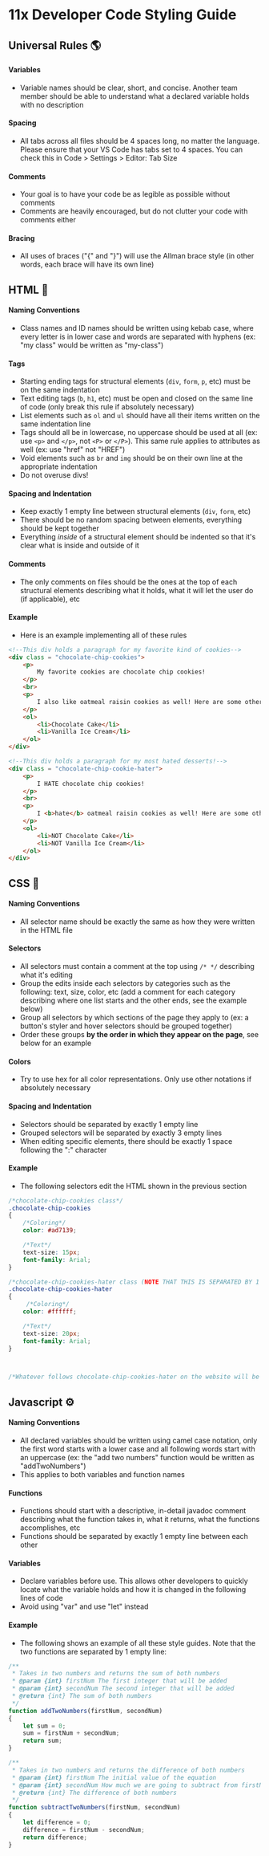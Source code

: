 # 11x Developer Code Styling Guide 

## Universal Rules 🌎

#### Variables
- Variable names should be clear, short, and concise. Another team member should be able to understand what a declared variable holds with no description 

#### Spacing
- All tabs across all files should be 4 spaces long, no matter the language. Please ensure that your VS Code has tabs set to 4 spaces. You can check this in Code > Settings > Editor: Tab Size

#### Comments
- Your goal is to have your code be as legible as possible without comments
- Comments are heavily encouraged, but do not clutter your code with comments either 

#### Bracing 
- All uses of braces ("{" and "}") will use the Allman brace style (in other words, each brace will have its own line)

## HTML 🧱

#### Naming Conventions
- Class names and ID names should be written using kebab case, where every letter is in lower case and words are separated with hyphens (ex: "my class" would be written as "my-class")

#### Tags
- Starting ending tags for structural elements (`div`, `form`, `p`, etc) must be on the same indentation
- Text editing tags (`b`, `h1`, etc) must be open and closed on the same line of code (only break this rule if absolutely necessary)
- List elements such as `ol` and `ul` should have all their items written on the same indentation line 
- Tags should all be in lowercase, no uppercase should be used at all (ex: use `<p>` and `</p>`, not `<P>` or `</P>`). This same rule applies to attributes as well (ex: use "href" not "HREF")
- Void elements such as `br` and `img` should be on their own line at the appropriate indentation 
- Do not overuse divs! 

#### Spacing and Indentation
- Keep exactly 1 empty line between structural elements (`div`, `form`, etc)
- There should be no random spacing between elements, everything should be kept together
- Everything *inside* of a structural element should be indented so that it's clear what is inside and outside of it 

#### Comments
- The only comments on files should be the ones at the top of each structural elements describing what it holds, what it will let the user do (if applicable), etc 



#### Example
- Here is an example implementing all of these rules 


```HTML 
<!--This div holds a paragraph for my favorite kind of cookies-->
<div class = "chocolate-chip-cookies">
    <p>
        My favorite cookies are chocolate chip cookies!
    </p>    
    <br>
    <p>
        I also like oatmeal raisin cookies as well! Here are some other desserts I like: 
    </p>
    <ol>
        <li>Chocolate Cake</li>
        <li>Vanilla Ice Cream</li>
    </ol>
</div>

<!--This div holds a paragraph for my most hated desserts!-->
<div class = "chocolate-chip-cookie-hater">
    <p>
        I HATE chocolate chip cookies! 
    </p>    
    <br>
    <p>
        I <b>hate</b> oatmeal raisin cookies as well! Here are some other desserts I <i>HATE</i>: 
    </p>
    <ol>
        <li>NOT Chocolate Cake</li>
        <li>NOT Vanilla Ice Cream</li>
    </ol>
</div>
```

## CSS 🎨
#### Naming Conventions
- All selector name should be exactly the same as how they were written in the HTML file 

#### Selectors
- All selectors must contain a comment at the top using `/* */` describing what it's editing 
- Group the edits inside each selectors by categories such as the following: text, size, color, etc (add a comment for each category describing where one list starts and the other ends, see the example below)
- Group all selectors by which sections of the page they apply to (ex: a button's styler and hover selectors should be grouped together)
- Order these groups **by the order in which they appear on the page**, see below for an example 

#### Colors
- Try to use hex for all color representations. Only use other notations if absolutely necessary 

#### Spacing and Indentation
- Selectors should be separated by exactly 1 empty line 
- Grouped selectors will be separated by exactly 3 empty lines 
- When editing specific elements, there should be exactly 1 space following the ":" character 



#### Example 
- The following selectors edit the HTML shown in the previous section
```CSS 
/*chocolate-chip-cookies class*/
.chocolate-chip-cookies
{
    /*Coloring*/
    color: #ad7139;

    /*Text*/ 
    text-size: 15px; 
    font-family: Arial;
}

/*chocolate-chip-cookies-hater class (NOTE THAT THIS IS SEPARATED BY 1 EMPTY LINE)*/
.chocolate-chip-cookies-hater
{
     /*Coloring*/
    color: #ffffff;

    /*Text*/ 
    text-size: 20px; 
    font-family: Arial;
}



/*Whatever follows chocolate-chip-cookies-hater on the website will be written below this comment (NOTE THAT THIS IS SEPARATED BY 3 EMPTY LINES)*/
```

## Javascript ⚙️

#### Naming Conventions
- All declared variables should be written using camel case notation, only the first word starts with a lower case and all following words start with an uppercase (ex: the "add two numbers" function would be written as "addTwoNumbers")
- This applies to both variables and function names 


#### Functions
- Functions should start with a descriptive, in-detail javadoc comment describing what the function takes in, what it returns, what the functions accomplishes, etc
- Functions should be separated by exactly 1 empty line between each other

#### Variables 
- Declare variables before use. This allows other developers to quickly locate what the variable holds and how it is changed in the following lines of code
- Avoid using "var" and use "let" instead

#### Example 
- The following shows an example of all these style guides. Note that the two functions are separated by 1 empty line: 

```Javascript
/**
 * Takes in two numbers and returns the sum of both numbers
 * @param {int} firstNum The first integer that will be added
 * @param {int} secondNum The second integer that will be added 
 * @return {int} The sum of both numbers 
 */
function addTwoNumbers(firstNum, secondNum)
{
    let sum = 0; 
    sum = firstNum + secondNum; 
    return sum;
}

/**
 * Takes in two numbers and returns the difference of both numbers
 * @param {int} firstNum The initial value of the equation
 * @param {int} secondNum How much we are going to subtract from firstNum 
 * @return {int} The difference of both numbers 
 */
function subtractTwoNumbers(firstNum, secondNum)
{
    let difference = 0; 
    difference = firstNum - secondNum; 
    return difference;
}
```

